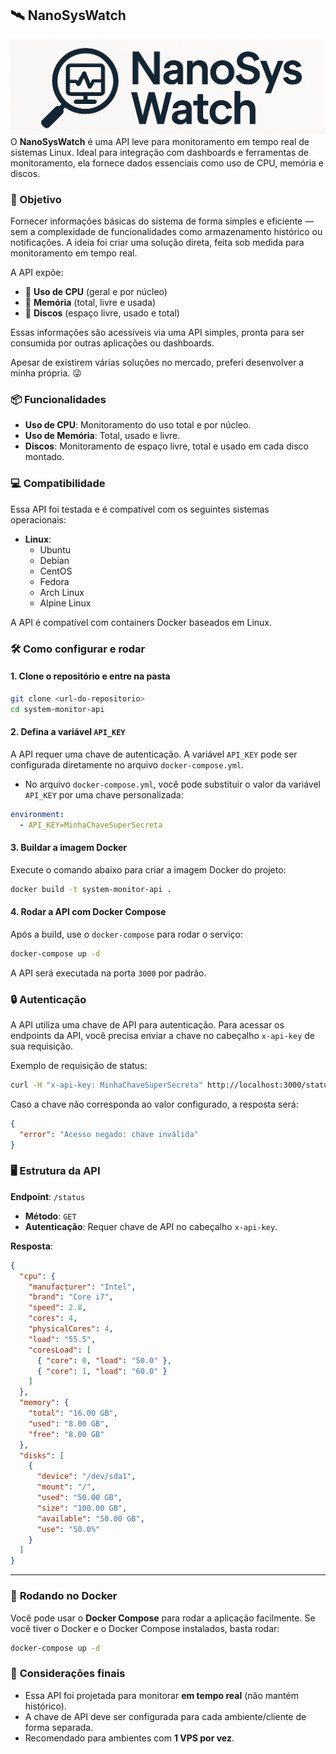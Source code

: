 ## 🛰️ NanoSysWatch

![Logo](./assets/logo.png)
O **NanoSysWatch** é uma API leve para monitoramento em tempo real de sistemas Linux. Ideal para integração com dashboards e ferramentas de monitoramento, ela fornece dados essenciais como uso de CPU, memória e discos.

### 🎯 Objetivo

Fornecer informações básicas do sistema de forma simples e eficiente — sem a complexidade de funcionalidades como armazenamento histórico ou notificações. A ideia foi criar uma solução direta, feita sob medida para monitoramento em tempo real.

A API expõe:

- 🔧 **Uso de CPU** (geral e por núcleo) 
- 🧠 **Memória** (total, livre e usada)  
- 💾 **Discos** (espaço livre, usado e total)  

Essas informações são acessíveis via uma API simples, pronta para ser consumida por outras aplicações ou dashboards.

Apesar de existirem várias soluções no mercado, preferi desenvolver a minha própria. 😜

### 📦 Funcionalidades

- **Uso de CPU**: Monitoramento do uso total e por núcleo.
- **Uso de Memória**: Total, usado e livre.
- **Discos**: Monitoramento de espaço livre, total e usado em cada disco montado.

### 💻 **Compatibilidade**

Essa API foi testada e é compatível com os seguintes sistemas operacionais:
- **Linux**:
  - Ubuntu
  - Debian
  - CentOS
  - Fedora
  - Arch Linux
  - Alpine Linux

A API é compatível com containers Docker baseados em Linux.

### 🛠 **Como configurar e rodar**

#### 1. **Clone o repositório e entre na pasta**

```bash
git clone <url-do-repositorio>
cd system-monitor-api
```

#### 2. **Defina a variável `API_KEY`**

A API requer uma chave de autenticação. A variável `API_KEY` pode ser configurada diretamente no arquivo `docker-compose.yml`.

- No arquivo `docker-compose.yml`, você pode substituir o valor da variável `API_KEY` por uma chave personalizada:

```yaml
environment:
  - API_KEY=MinhaChaveSuperSecreta
```

#### 3. **Buildar a imagem Docker**

Execute o comando abaixo para criar a imagem Docker do projeto:

```bash
docker build -t system-monitor-api .
```

#### 4. **Rodar a API com Docker Compose**

Após a build, use o `docker-compose` para rodar o serviço:

```bash
docker-compose up -d
```

A API será executada na porta `3000` por padrão.

### 🔒 **Autenticação**

A API utiliza uma chave de API para autenticação. Para acessar os endpoints da API, você precisa enviar a chave no cabeçalho `x-api-key` de sua requisição.

Exemplo de requisição de status:

```bash
curl -H "x-api-key: MinhaChaveSuperSecreta" http://localhost:3000/status
```

Caso a chave não corresponda ao valor configurado, a resposta será:

```json
{
  "error": "Acesso negado: chave inválida"
}
```

### 🖥 **Estrutura da API**

**Endpoint**: `/status`

- **Método**: `GET`
- **Autenticação**: Requer chave de API no cabeçalho `x-api-key`.

**Resposta**:

```json
{
  "cpu": {
    "manufacturer": "Intel",
    "brand": "Core i7",
    "speed": 2.8,
    "cores": 4,
    "physicalCores": 4,
    "load": "55.5",
    "coresLoad": [
      { "core": 0, "load": "50.0" },
      { "core": 1, "load": "60.0" }
    ]
  },
  "memory": {
    "total": "16.00 GB",
    "used": "8.00 GB",
    "free": "8.00 GB"
  },
  "disks": [
    {
      "device": "/dev/sda1",
      "mount": "/",
      "used": "50.00 GB",
      "size": "100.00 GB",
      "available": "50.00 GB",
      "use": "50.0%"
    }
  ]
}
```

---

### 🐳 **Rodando no Docker**

Você pode usar o **Docker Compose** para rodar a aplicação facilmente. Se você tiver o Docker e o Docker Compose instalados, basta rodar:

```bash
docker-compose up -d
```

### 📝 **Considerações finais**

- Essa API foi projetada para monitorar **em tempo real** (não mantém histórico).
- A chave de API deve ser configurada para cada ambiente/cliente de forma separada.
- Recomendado para ambientes com **1 VPS por vez**.